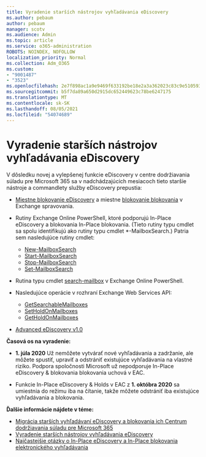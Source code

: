 ```yaml
---
title: Vyradenie starších nástrojov vyhľadávania eDiscovery
ms.author: pebaum
author: pebaum
manager: scotv
ms.audience: Admin
ms.topic: article
ms.service: o365-administration
ROBOTS: NOINDEX, NOFOLLOW
localization_priority: Normal
ms.collection: Adm_O365
ms.custom:
- "9001487"
- "3523"
ms.openlocfilehash: 2e7f898ac1a9e9469f633192be18e2a3a362023c83c9e510593196b5a4a0daf5
ms.sourcegitcommit: b5f7da89a650d2915dc652449623c78be6247175
ms.translationtype: MT
ms.contentlocale: sk-SK
ms.lasthandoff: 08/05/2021
ms.locfileid: "54074689"
---
```

# <a name="retirement-of-legacy-ediscovery-tools"></a>Vyradenie starších nástrojov vyhľadávania eDiscovery

V dôsledku novej a vylepšenej funkcie eDiscovery v centre dodržiavania súladu pre Microsoft 365 sa v nadchádzajúcich mesiacoch tieto staršie nástroje a commandlety služby eDiscovery prepustia:

- [Miestne blokovanie eDiscovery](https://docs.microsoft.com/exchange/security-and-compliance/in-place-ediscovery/in-place-ediscovery) a miestne [blokovanie blokovania](https://docs.microsoft.com/exchange/security-and-compliance/create-or-remove-in-place-holds) v Exchange spravovania.

- Rutiny Exchange Online PowerShell, ktoré podporujú In-Place eDiscovery a blokovania In-Place blokovania. (Tieto rutiny typu cmdlet sa spolu identifikujú ako rutiny typu cmdlet *-MailboxSearch.) Patria sem nasledujúce rutiny cmdlet:

    - [New-MailboxSearch](https://docs.microsoft.com/powershell/module/exchange/policy-and-compliance-content-search/new-mailboxsearch)
    - [Start-MailboxSearch](https://docs.microsoft.com/powershell/module/exchange/policy-and-compliance-content-search/start-mailboxsearch)
    - [Stop-MailboxSearch](https://docs.microsoft.com/powershell/module/exchange/policy-and-compliance-content-search/stop-mailboxsearch)
    - [Set-MailboxSearch](https://docs.microsoft.com/powershell/module/exchange/policy-and-compliance-content-search/set-mailboxsearch)

- Rutina typu cmdlet [search-mailbox](https://docs.microsoft.com/powershell/module/exchange/mailboxes/search-mailbox?view=exchange-ps) v Exchange Online PowerShell.
- Nasledujúce operácie v rozhraní Exchange Web Services API:
    - [GetSearchableMailboxes](https://docs.microsoft.com/exchange/client-developer/web-service-reference/getsearchablemailboxes-operation)
    - [SetHoldOnMailboxes](https://docs.microsoft.com/exchange/client-developer/web-service-reference/setholdonmailboxes-operation)
    - [GetHoldOnMailboxes](https://docs.microsoft.com/exchange/client-developer/web-service-reference/getholdonmailboxes-operation)

- [Advanced eDiscovery v1.0](https://docs.microsoft.com/microsoft-365/compliance/office-365-advanced-ediscovery)

**Časová os na vyradenie:**
- **1. júla 2020** Už nemôžete vytvárať nové vyhľadávania a zadržanie, ale môžete spustiť, upraviť a odstrániť existujúce vyhľadávania na vlastné riziko. Podpora spoločnosti Microsoft už nepodporuje In-Place eDiscovery & blokovania blokovania uchová v EAC.
    
- Funkcie In-Place eDiscovery & Holds v EAC z **1. októbra 2020** sa umiestnia do režimu iba na čítanie, takže môžete odstrániť iba existujúce vyhľadávania a blokovania.

**Ďalšie informácie nájdete v téme:**

 - [Migrácia starších vyhľadávaní eDiscovery a blokovania ich Centrum dodržiavania súladu pre Microsoft 365](https://docs.microsoft.com/microsoft-365/compliance/migrate-legacy-ediscovery-searches-and-holds)
 - [Vyradenie starších nástrojov vyhľadávania eDiscovery](https://docs.microsoft.com/microsoft-365/compliance/legacy-ediscovery-retirement)
 - [Najčastejšie otázky o In-Place eDiscovery a In-Place blokovania elektronického vyhľadávania](https://docs.microsoft.com/microsoft-365/compliance/legacy-ediscovery-retirement#faqs-about-in-place-ediscovery-and-in-place-holds)



